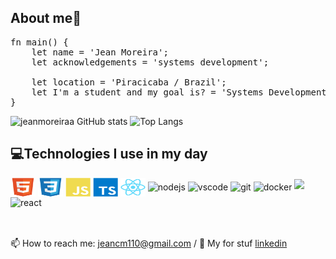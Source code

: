 
## About me👋     

<pre><span class="pl-k">fn</span> <span class="pl-en">main</span><span class="pl-kos">(</span><span class="pl-kos">)</span> <span class="pl-kos">{</span>
    <span class="pl-k">let</span> name = <span class="pl-c1">'</span><span class="pl-v">Jean</span> <span class="pl-v">Moreira</span><span class="pl-c1">'</span><span class="pl-kos">;</span>
    <span class="pl-k">let</span> acknowledgements = <span class="pl-c1">'</span><span class="pl-v">systems</span> <span class="pl-v">development</span><span class="pl-c1">'</span><span class="pl-kos">;</span>

    <span class="pl-k">let</span> location = <span class="pl-c1">'</span><span class="pl-v">Piracicaba</span><span class="pl-kos"></span> <span class="pl-v">/</span><span class="pl-kos"></span> <span class="pl-v">Brazil</span><span class="pl-c1">'</span><span class="pl-kos">;</span>
    <span class="pl-k">let</span> I'm a student and my goal is? = <span class="pl-c1">'</span><span class="pl-v">Systems</span><span class="pl-v"></span> <span class="pl-v">Development</span> <span class="pl-v"></span><span class="pl-c1">'</span><span class="pl-kos">;</span>
<span class="pl-kos">}</span></pre>


![jeanmoreiraa GitHub stats](https://github-readme-stats.vercel.app/api?username=jeanmoreiraa&show_icons=true&theme=white)
![Top Langs](https://github-readme-stats.vercel.app/api/top-langs/?username=jeanmoreiraa&layout=compact)


## 💻Technologies I use in my day

<div style="display: inline_block">
  <img align="center" alt="html5" height="30" width="40" src="https://raw.githubusercontent.com/devicons/devicon/master/icons/html5/html5-original.svg" />
  <img align="center" alt="css" height="30" width="40" src="https://raw.githubusercontent.com/devicons/devicon/master/icons/css3/css3-original.svg" />
  <img align="center" alt="js" height="30" width="40" src="https://raw.githubusercontent.com/devicons/devicon/master/icons/javascript/javascript-plain.svg" />
  <img align="center" alt="ts" height="30" width="40" src="https://raw.githubusercontent.com/devicons/devicon/master/icons/typescript/typescript-plain.svg" />
  <img align="center" alt="react" height="30" width="40" src="https://raw.githubusercontent.com/devicons/devicon/master/icons/react/react-original.svg" />
  <img align="center" alt="nodejs" height="30" width="40" src="https://camo.githubusercontent.com/d21012299f2ccd4a7d73b13f896b0be91c9e71bb7f0b51f1cbfb783ed6b9f9b1/68747470733a2f2f63646e2e6a7364656c6976722e6e65742f67682f64657669636f6e732f64657669636f6e2f69636f6e732f6e6f64656a732f6e6f64656a732d6f726967696e616c2e737667" />
  <img align="center" alt="vscode" height="30" width="40" src="https://camo.githubusercontent.com/f39f203ca1defeb47e3505ef9044d3303c038c60de7e67f6c229992602e59128/68747470733a2f2f63646e2e6a7364656c6976722e6e65742f67682f64657669636f6e732f64657669636f6e2f69636f6e732f7673636f64652f7673636f64652d6f726967696e616c2e737667" />
  <img align="center" alt="git" height="30" width="40" src="https://camo.githubusercontent.com/15166a15835f145259844be455ab5945594a70c48a3090aa83d193bd5e3e9bc5/68747470733a2f2f63646e2e6a7364656c6976722e6e65742f67682f64657669636f6e732f64657669636f6e2f69636f6e732f6769742f6769742d6f726967696e616c2e737667" />
  <img align="center" alt="docker" height="30" width="40" src="https://camo.githubusercontent.com/4be49000a623aaf885b10cad79e304b6dc2c62841cbb9f3cdb24f9534df02689/68747470733a2f2f63646e2e6a7364656c6976722e6e65742f67682f64657669636f6e732f64657669636f6e2f69636f6e732f646f636b65722f646f636b65722d706c61696e2d776f72646d61726b2e737667" />
<img src="https://camo.githubusercontent.com/8023763e1d8220d7f2a3f9e0651013273301908bc7e347c2329aed96a59fbd1e/68747470733a2f2f7365656b6c6f676f2e636f6d2f696d616765732f462f6669676d612d6c6f676f2d453445323144334145412d7365656b6c6f676f2e636f6d2e706e67" height="25px" data-canonical-src="https://seeklogo.com/images/F/figma-logo-E4E21D3AEA-seeklogo.com.png" style="max-width: 100%;">
 <img align="center" alt="react" height="30" width="40" src="https://camo.githubusercontent.com/56b87fdd5972d8d9de2d37a5b532ddff10c99bfa7a1886a71c6849ab218b7f33/68747470733a2f2f63646e2e6a7364656c6976722e6e65742f67682f64657669636f6e732f64657669636f6e2f69636f6e732f706f737467726573716c2f706f737467726573716c2d6f726967696e616c2d776f72646d61726b2e737667" />


</div><br/>
  
## 
📫 How to reach me: jeancm110@gmail.com  /  💼 My for stuf <a href="https://www.linkedin.com/in/jeanmoreiraa/" rel="nofollow">linkedin</a></p> 
##





